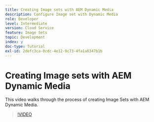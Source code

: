 ```yaml
---
title: Creating Image sets with AEM Dynamic Media
description: Configure Image set with Dynamic Media
role: Developer
level: Intermediate
version: Cloud Service
feature: Image Sets
topic: Development
index: y
doc-type: Tutorial
exl-id: 2defc3ca-0cdc-4e12-9c73-4fa1a6347b1b
---
```

# Creating Image sets with AEM Dynamic Media

This video walks through the process of creating Image Sets with AEM Dynamic Media.

>[!VIDEO](https://video.tv.adobe.com/v/335581?quality=12&learn=on)

